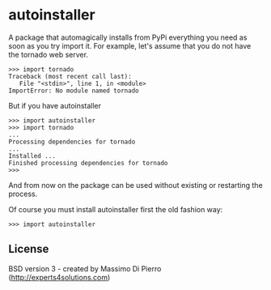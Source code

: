 # autoinstaller

A package that automagically installs from PyPi everything you need as soon as you try import it.
For example, let's assume that you do not have the tornado web server.

    >>> import tornado
    Traceback (most recent call last):
       File "<stdin>", line 1, in <module>
    ImportError: No module named tornado

But if you have autoinstaller

    >>> import autoinstaller
    >>> import tornado
    ...
    Processing dependencies for tornado
    ...
    Installed ...
    Finished processing dependencies for tornado
    >>>

And from now on the package can be used without existing or restarting the process.

Of course you must install autoinstaller first the old fashion way:

    >>> import autoinstaller

## License

BSD version 3 - created by Massimo Di Pierro (http://experts4solutions.com)
